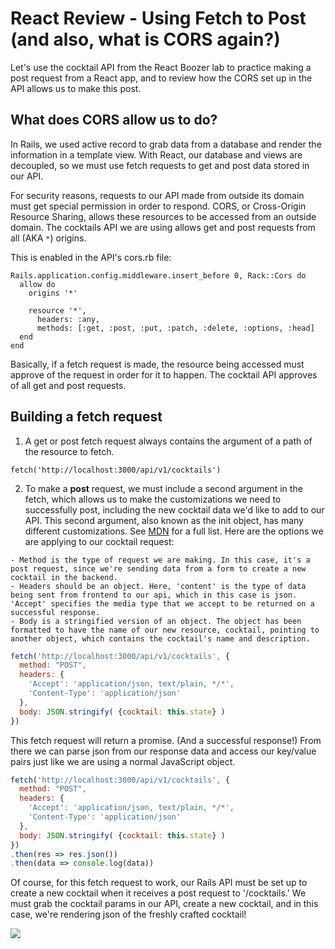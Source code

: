 # React Review - Using Fetch to Post (and also, what is CORS again?)

  Let's use the cocktail API from the React Boozer lab to practice making a post request from a React app, and to review how the CORS set up in the API allows us to make this post.

## What does CORS allow us to do?

  In Rails, we used active record to grab data from a database and render the information in a template view. With React, our database and views are decoupled, so we must use fetch requests to get and post data stored in our API.

  For security reasons, requests to our API made from outside its domain must get special permission in order to respond. CORS, or Cross-Origin Resource Sharing, allows these resources to be accessed from an outside domain. The cocktails API we are using allows get and post requests from all (AKA ```*```) origins.

  This is enabled in the API's cors.rb file:

```
Rails.application.config.middleware.insert_before 0, Rack::Cors do
  allow do
    origins '*'

    resource '*',
      headers: :any,
      methods: [:get, :post, :put, :patch, :delete, :options, :head]
  end
end
```

Basically, if a fetch request is made, the resource being accessed must approve of the request in order for it to happen. The cocktail API approves of all get and post requests.

## Building a fetch request

  1. A get or post fetch request always contains the argument of a path of the resource to fetch.

  ```
  fetch('http://localhost:3000/api/v1/cocktails')
  ```

  2. To make a **post** request, we must include a second argument in the fetch, which allows us to make the customizations we need to successfully post, including the new cocktail data we'd like to add to our API. This second argument, also known as the init object, has many different customizations. See <a href="https://developer.mozilla.org/en-US/docs/Web/API/WindowOrWorkerGlobalScope/fetch">MDN</a> for a full list. Here are the options we are applying to our cocktail request:

    - Method is the type of request we are making. In this case, it's a post request, since we're sending data from a form to create a new cocktail in the backend.
    - Headers should be an object. Here, 'content' is the type of data being sent from frontend to our api, which in this case is json. 'Accept' specifies the media type that we accept to be returned on a successful response.
    - Body is a stringified version of an object. The object has been formatted to have the name of our new resource, cocktail, pointing to another object, which contains the cocktail's name and description.
```javascript
fetch('http://localhost:3000/api/v1/cocktails', {
  method: "POST",
  headers: {
    'Accept': 'application/json, text/plain, */*',
    'Content-Type': 'application/json'
  },
  body: JSON.stringify( {cocktail: this.state} )
})
```

This fetch request will return a promise. (And a successful response!) From there we can parse json from our response data and access our key/value pairs just like we are using a normal JavaScript object.
```javascript
fetch('http://localhost:3000/api/v1/cocktails', {
  method: "POST",
  headers: {
    'Accept': 'application/json, text/plain, */*',
    'Content-Type': 'application/json'
  },
  body: JSON.stringify( {cocktail: this.state} )
})
.then(res => res.json())
.then(data => console.log(data))
```
Of course, for this fetch request to work, our Rails API must be set up to create a new cocktail when it receives a post request to '/cocktails.' We must grab the cocktail params in our API, create a new cocktail, and in this case, we're rendering json of the freshly crafted cocktail!

<img src='/public/successful_post.png' />


